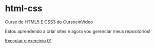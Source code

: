 # html-css
Curso de HTML5 E CSS3 do CursoemVideo

Estou aprendendo a criar sites e agora vou gerenciar meus repositórios!

<a href="https://thomasalvarenga.github.io/html-css/exercicios/ex002/" target="_blank">Executar o exercicio 01</a>
